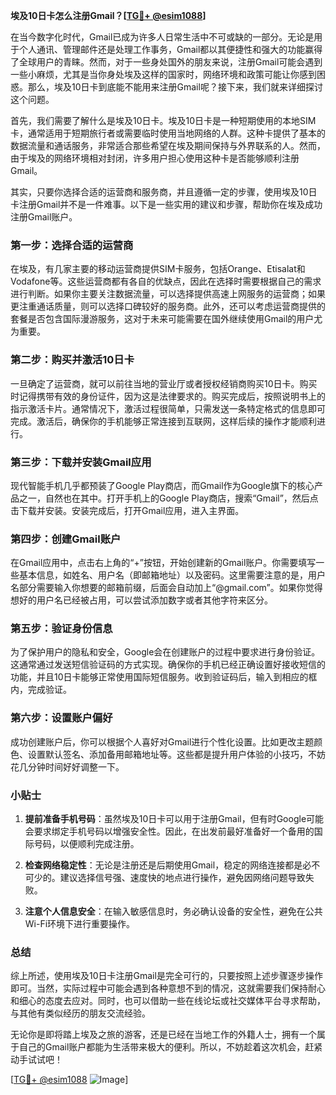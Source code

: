 **埃及10日卡怎么注册Gmail？[[TG💪+ @esim1088](https://t.me/s/esim1088)]**

在当今数字化时代，Gmail已成为许多人日常生活中不可或缺的一部分。无论是用于个人通讯、管理邮件还是处理工作事务，Gmail都以其便捷性和强大的功能赢得了全球用户的青睐。然而，对于一些身处国外的朋友来说，注册Gmail可能会遇到一些小麻烦，尤其是当你身处埃及这样的国家时，网络环境和政策可能让你感到困惑。那么，埃及10日卡到底能不能用来注册Gmail呢？接下来，我们就来详细探讨这个问题。

首先，我们需要了解什么是埃及10日卡。埃及10日卡是一种短期使用的本地SIM卡，通常适用于短期旅行者或需要临时使用当地网络的人群。这种卡提供了基本的数据流量和通话服务，非常适合那些希望在埃及期间保持与外界联系的人。然而，由于埃及的网络环境相对封闭，许多用户担心使用这种卡是否能够顺利注册Gmail。

其实，只要你选择合适的运营商和服务商，并且遵循一定的步骤，使用埃及10日卡注册Gmail并不是一件难事。以下是一些实用的建议和步骤，帮助你在埃及成功注册Gmail账户。

### 第一步：选择合适的运营商

在埃及，有几家主要的移动运营商提供SIM卡服务，包括Orange、Etisalat和Vodafone等。这些运营商都有各自的优缺点，因此在选择时需要根据自己的需求进行判断。如果你主要关注数据流量，可以选择提供高速上网服务的运营商；如果更注重通话质量，则可以选择口碑较好的服务商。此外，还可以考虑运营商提供的套餐是否包含国际漫游服务，这对于未来可能需要在国外继续使用Gmail的用户尤为重要。

### 第二步：购买并激活10日卡

一旦确定了运营商，就可以前往当地的营业厅或者授权经销商购买10日卡。购买时记得携带有效的身份证件，因为这是法律要求的。购买完成后，按照说明书上的指示激活卡片。通常情况下，激活过程很简单，只需发送一条特定格式的信息即可完成。激活后，确保你的手机能够正常连接到互联网，这样后续的操作才能顺利进行。

### 第三步：下载并安装Gmail应用

现代智能手机几乎都预装了Google Play商店，而Gmail作为Google旗下的核心产品之一，自然也在其中。打开手机上的Google Play商店，搜索“Gmail”，然后点击下载并安装。安装完成后，打开Gmail应用，进入主界面。

### 第四步：创建Gmail账户

在Gmail应用中，点击右上角的“+”按钮，开始创建新的Gmail账户。你需要填写一些基本信息，如姓名、用户名（即邮箱地址）以及密码。这里需要注意的是，用户名部分需要输入你想要的邮箱前缀，后面会自动加上“@gmail.com”。如果你觉得想好的用户名已经被占用，可以尝试添加数字或者其他字符来区分。

### 第五步：验证身份信息

为了保护用户的隐私和安全，Google会在创建账户的过程中要求进行身份验证。这通常通过发送短信验证码的方式实现。确保你的手机已经正确设置好接收短信的功能，并且10日卡能够正常使用国际短信服务。收到验证码后，输入到相应的框内，完成验证。

### 第六步：设置账户偏好

成功创建账户后，你可以根据个人喜好对Gmail进行个性化设置。比如更改主题颜色、设置默认签名、添加备用邮箱地址等。这些都是提升用户体验的小技巧，不妨花几分钟时间好好调整一下。

### 小贴士

1. **提前准备手机号码**：虽然埃及10日卡可以用于注册Gmail，但有时Google可能会要求绑定手机号码以增强安全性。因此，在出发前最好准备好一个备用的国际号码，以便顺利完成注册。
   
2. **检查网络稳定性**：无论是注册还是后期使用Gmail，稳定的网络连接都是必不可少的。建议选择信号强、速度快的地点进行操作，避免因网络问题导致失败。

3. **注意个人信息安全**：在输入敏感信息时，务必确认设备的安全性，避免在公共Wi-Fi环境下进行重要操作。

### 总结

综上所述，使用埃及10日卡注册Gmail是完全可行的，只要按照上述步骤逐步操作即可。当然，实际过程中可能会遇到各种意想不到的情况，这就需要我们保持耐心和细心的态度去应对。同时，也可以借助一些在线论坛或社交媒体平台寻求帮助，与其他有类似经历的朋友交流经验。

无论你是即将踏上埃及之旅的游客，还是已经在当地工作的外籍人士，拥有一个属于自己的Gmail账户都能为生活带来极大的便利。所以，不妨趁着这次机会，赶紧动手试试吧！

[[TG💪+ @esim1088](https://t.me/s/esim1088) ![Image](https://i.postimg.cc/4NQfJmqS/Snipaste-2025-05-13-00-14-12.png)]
